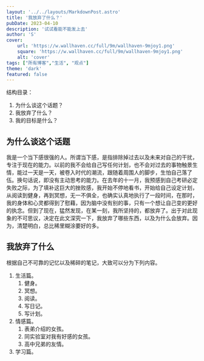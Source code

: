 ```yaml
---
layout: '../../layouts/MarkdownPost.astro'
title: '我放弃了什么？'
pubDate: 2023-04-10
description: '试试看能不能发上去'
author: 'S'
cover:
    url: 'https://w.wallhaven.cc/full/9m/wallhaven-9mjoy1.png'
    square: 'https://w.wallhaven.cc/full/9m/wallhaven-9mjoy1.png'
    alt: 'cover'
tags: ["所有博客","生活", "观点"]
theme: 'dark'
featured: false
---
```


结构目录：
1. 为什么谈这个话题？
2. 我放弃了什么？
3. 我的目标是什么？

## 为什么谈这个话题

我是一个当下感很强的人。所谓当下感，是指排除掉过去以及未来对自己的干扰，专注于现在的能力。以前的我不会给自己写任何计划，也不会对过去的事物触景生情，能过一天是一天，被卷入时代的潮流，跟随着周围人的脚步，生怕自己落了伍。换句话说，即没有主动思考的能力。在去年的十一月，我预感到自己考研必定失败之际，为了填补这巨大的挫败感，我开始不停地看书，开始给自己设定计划，从阅读到健身，再到冥想，无一不俱全，也确实认真地执行了一段时间，在那时，我的身体和心灵都得到了慰藉，因为脑中没有别的事，只有一个想让自己变的更好的执念。但到了现在，猛然发现，在某一刻，我所坚持的，都放弃了。出于对此现象的不可思议，决定在此文深究一下，我放弃了哪些东西，以及为什么会放弃。因为，清楚明白，总比稀里糊涂要好的多。

## 我放弃了什么

根据自己不可靠的记忆以及稀碎的笔记，大致可以分为下列内容。  
1. 生活篇。
   1. 健身。
   2. 冥想。
   3. 阅读。
   4. 写日记。
   5. 写计划。
2. 情感篇。
   1. 表弟介绍的女孩。
   2. 同实验室对我有好感的女孩。
   3. 高中兄弟的友情。
3. 学习篇。
